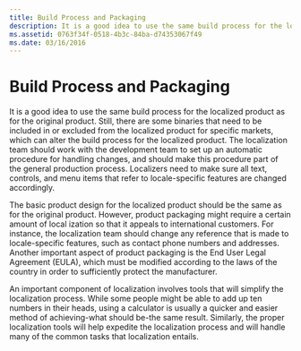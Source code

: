 ```yaml
---
title: Build Process and Packaging
description: It is a good idea to use the same build process for the localized product as for the original product.
ms.assetid: 0763f34f-0518-4b3c-84ba-d74353067f49
ms.date: 03/16/2016
---
```

# Build Process and Packaging

It is a good idea to use the same build process for the localized product as for the original product. Still, there are some binaries that need to be included in or excluded from the localized product for specific markets, which can alter the build process for the localized product. The localization team should work with the development team to set up an automatic procedure for handling changes, and should make this procedure part of the general production process. Localizers need to make sure all text, controls, and menu items that refer to locale-specific features are changed accordingly.

The basic product design for the localized product should be the same as for the original product. However, product packaging might require a certain amount of local ization so that it appeals to international customers. For instance, the localization team should change any reference that is made to locale-specific features, such as contact phone numbers and addresses. Another important aspect of product packaging is the End User Legal Agreement (EULA), which must be modified according to the laws of the country in order to sufficiently protect the manufacturer.

An important component of localization involves tools that will simplify the localization process. While some people might be able to add up ten numbers in their heads, using a calculator is usually a quicker and easier method of achieving-what should be-the same result. Similarly, the proper localization tools will help expedite the localization process and will handle many of the common tasks that localization entails.
